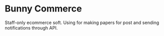 # Bunny Commerce
Staff-only ecommerce soft. Using for making papers for post and sending notifications through API.
